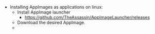 - Installing AppImages as applications on linux:
	- Install AppImage launcher
		- https://github.com/TheAssassin/AppImageLauncher/releases
	- Download the desired AppImage.
	-